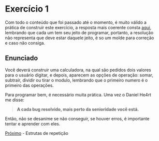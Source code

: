 <h1>Exercício 1</h1>
Com todo o conteúdo que foi passado até o momento, é muito válido a prática de construir este exercício, a resposta mais coerente consta <a href="https://github.com/paulorievrs/java4noobs/blob/master/Extras/Resolucao-Exercicios/Exercicio1.java">aqui</a>, lembrando que cada um tem seu jeito de programar, portanto, a resolução não representa que deve estar daquele jeito, é so um molde para correção e caso não consiga.

<h2>Enunciado</h2>

Você deverá construir uma calculadora, na qual são pedidos dois valores para o usuário digitar, e depois, aparecem as opções de operação: somar, subtrair, dividir ou tirar o modulo, lembrando que o primeiro numero é o primeiro das operações.

Para programar bem, é necessário muita prática. Uma vez o Daniel He4rt me disse: 
>**A cada bug resolvido, mais perto da senioridade você está.**

Então, não se desanime se não conseguir, se houver erros, é importante tentar e aprender com eles.

[Próximo](./10-EstruturasDeRepeticao.md) - Estrutas de repetição